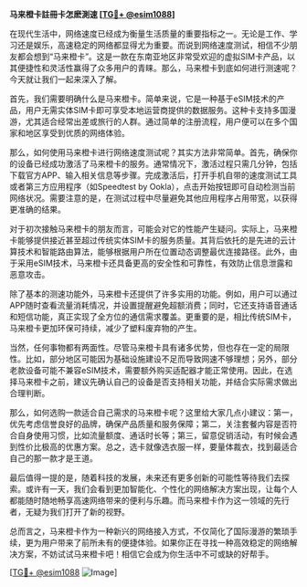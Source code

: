 **马来橙卡註冊卡怎麽測速 [[TG💪+ @esim1088](https://t.me/s/esim1088)]**

在现代生活中，网络速度已经成为衡量生活质量的重要指标之一。无论是工作、学习还是娱乐，高速稳定的网络都显得尤为重要。而说到网络速度测试，相信不少朋友都会想到“马来橙卡”。这是一款在东南亚地区非常受欢迎的虚拟SIM卡产品，以其便捷性和灵活性赢得了众多用户的青睐。那么，马来橙卡到底如何进行测速呢？今天就让我们一起来深入了解。

首先，我们需要明确什么是马来橙卡。简单来说，它是一种基于eSIM技术的产品，用户无需实体SIM卡即可享受本地运营商提供的数据服务。这种卡支持多国漫游，尤其适合经常出差或旅行的人群。通过简单的注册流程，用户便可以在多个国家和地区享受到优质的网络体验。

那么，如何使用马来橙卡进行网络速度测试呢？其实方法非常简单。首先，确保你的设备已经成功激活了马来橙卡的服务。通常情况下，激活过程只需几分钟，包括下载官方APP、输入相关信息等步骤。完成激活后，打开手机自带的速度测试工具或者第三方应用程序（如Speedtest by Ookla），点击开始按钮即可自动检测当前网络状况。需要注意的是，在测试过程中尽量避免其他应用程序占用带宽，以获得更准确的结果。

对于初次接触马来橙卡的朋友而言，可能会对它的性能产生疑问。实际上，马来橙卡能够提供接近甚至超过传统实体SIM卡的服务质量。其背后依托的是先进的云计算技术和智能路由算法，能够根据用户所在位置动态调整最优连接路径。此外，由于采用eSIM技术，马来橙卡还具备更高的安全性和可靠性，有效防止信息泄露和恶意攻击。

除了基本的测速功能外，马来橙卡还提供了许多实用的功能。例如，用户可以通过APP随时查看流量消耗情况，并设置提醒避免超额消费；同时，它还支持语音通话和短信功能，真正实现了全方位的通信需求覆盖。更重要的是，相比传统SIM卡，马来橙卡更加环保可持续，减少了塑料废弃物的产生。

当然，任何事物都有两面性。尽管马来橙卡具有诸多优势，但也存在一定的局限性。比如，部分地区可能因为基础设施建设不足而导致网速不够理想；另外，部分老款设备可能不兼容eSIM技术，需要额外购买适配器才能正常使用。因此，在选择马来橙卡之前，建议先确认自己的设备是否支持相关功能，并结合实际需求做出合理判断。

那么，如何选购一款适合自己需求的马来橙卡呢？这里给大家几点小建议：第一，优先考虑信誉良好的品牌，确保产品质量和服务保障；第二，关注套餐内容是否符合自身使用习惯，比如流量额度、通话时长等；第三，留意促销活动，有时候会遇到性价比极高的优惠方案。总之，选卡就像选衣服一样，要量体裁衣，找到最适合自己的那一款才是王道。

最后值得一提的是，随着科技的发展，未来还有更多创新的可能性等待我们去探索。或许有一天，我们会看到更加智能化、个性化的网络解决方案出现，让每个人都能随时随地畅享高速网络带来的便利与乐趣。而马来橙卡作为这一领域的先行者，无疑为我们打开了新的视野。

总而言之，马来橙卡作为一种新兴的网络接入方式，不仅简化了国际漫游的繁琐手续，更为用户带来了前所未有的便捷体验。如果你正在寻找一种高效稳定的网络解决方案，不妨试试马来橙卡吧！相信它会成为你生活中不可或缺的好帮手。

[[TG💪+ @esim1088](https://t.me/s/esim1088) ![Image](https://i.postimg.cc/4NQfJmqS/Snipaste-2025-05-13-00-14-12.png)]